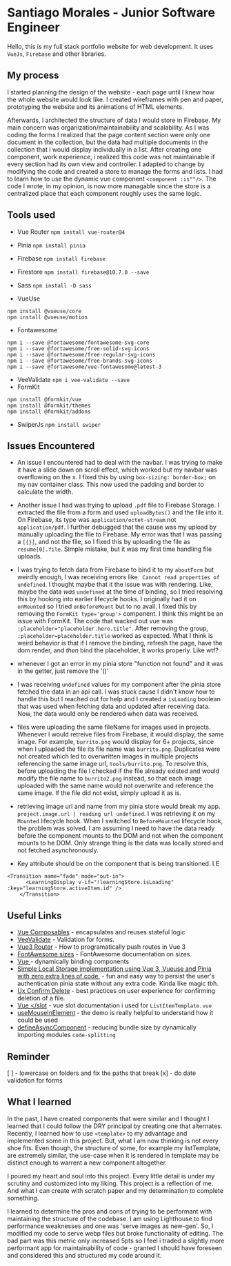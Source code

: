 # Santiago Morales - Junior Software Engineer

Hello, this is my full stack portfolio website for web development. It uses `VueJs`, `Firebase` and other libraries.

## My process

I started planning the design of the website - each page until I knew how the whole website would look like. I created wireframes with pen and paper, prototyping the website and its animations of HTML elements.

Afterwards, I architected the structure of data I would store in Firebase. My main concern was organization/maintainability and scalability. As I was coding the forms I realized that the page content section were only one document in the collection, but the data had multiple documents in the collection that I would display individually in a list. After creating one component, work experience, i realized this code was not maintainable if every section had its own view and controller. I adapted to change by modifying the code and created a store to manage the forms and lists. I had to learn how to use the dynamic vue component `<component :is""/>`. The code I wrote, in my opinion, is now more managable since the store is a centralized place that each component roughly uses the same logic.

## Tools used

- Vue Router `npm install vue-router@4`
- Pinia `npm install pinia`
- Firebase `npm install firebase`
- Firestore `npm install firebase@10.7.0 --save`
- Sass `npm install -D sass`

- VueUse

```shell
npm install @vueuse/core
npm install @vueuse/motion
```

- Fontawesome

```shell
npm i --save @fortawesome/fontawesome-svg-core
npm i --save @fortawesome/free-solid-svg-icons
npm i --save @fortawesome/free-regular-svg-icons
npm i --save @fortawesome/free-brands-svg-icons
npm i --save @fortawesome/vue-fontawesome@latest-3
```

- VeeValidate `npm i vee-validate --save`
- FormKit

```shell
npm install @formkit/vue
npm install @formkit/themes
npm install @formkit/addons
```

- SwiperJs `npm install swiper`

## Issues Encountered

- An issue I encountered had to deal with the navbar. I was trying to make it have a slide down on scroll effect, which worked but my navbar was overflowing on the x. I fixed this by using `box-sizing: border-box;` on my nav container class. This now used the padding and border to calculate the width.

- Another issue I had was trying to upload `.pdf` file to Firebase Storage. I extracted the file from a form and used `uploadBytes()` and the file into it. On Firebase, its type was `application/octet-stream` not `application/pdf`. I further debugged that the cause was my upload by manually uploading the file to Firebase. My error was that I was passing a `[{}]`, and not the file, so I fixed this by uploading the file as `resume[0].file`. Simple mistake, but it was my first time handling file uploads.

- I was trying to fetch data from Firebase to bind it to my `aboutForm` but weirdly enough, I was receiving errors like ` Cannot read properties of undefined`. I thought maybe that it the issue was with rendering. Like, maybe the data _was_ `undefined` at the time of binding, so I tried resolving this by hooking into earlier lifecycle hooks. I originally had it on `onMounted` so I tried `onBeforeMount` but to no avail. I fixed this by removing the `FormKit type='group'>` component. I think this might be an issue with FormKit. The code that wacked out vue was ` :placeholder="placeholder.hero.title"`. After removing the group, `:placeholder=placeholder.title` worked as expected. What I think is weird behavior is that if I remove the binding, refresh the page, have the dom render, and _then_ bind the placeholder, it works properly. Like wtf?

- whenever I got an error in my pinia store "function not found" and it was in the getter, just remove the '()'

- I was receiving `undefined` values for my component after the pinia store fetched the data in an api call. I was stuck cause I didn't know how to handle this but I reached out for help and I created a `isLoading` boolean that was used when fetching data and updated after receiving data. Now, the data would only be rendered when data was received.

- files were uploading the same fileName for images used in projects. Whenever I would retreive files from Firebase, it would display, the same image. For example, `burrito.png` would display for 6+ projects, since when I uploaded the file its file name was `burrito.png`. Duplicates were not created which led to overwritten images in multiple projects referencing the same image url, `tools/burrito.png`. To resolve this, before uploading the file I checked if the file already existed and would modify the file name to `burrito2.png` instead, so that each image uploaded with the same name would not overwrite and reference the same image. If the file did not exist, simply upload it as is.

- retrieving image url and name from my pinia store would break my app. `project.image.url | reading url undefined`. I was retrieving it on my `Mounted` lifecycle hook. When I switched to `BeforeMounted` lifecycle hook, the problem was solved. I am assuming I need to have the data ready before the component mounts to the DOM and not when the component mounts to he DOM. Only strange thing is the data was locally stored and not fetched asynchronously.

- Key attribute should be on the component that is being transitioned. I.E

```vue
<Transition name="fade" mode="out-in">
      <LearningDisplay v-if="!learningStore.isLoading" :key="learningStore.activeItem.id" />
    </Transition>
```

## Useful Links

- [Vue Composables](https://vuejs.org/guide/reusability/composables) - encapsulates and reuses stateful logic
- [VeeValidate](https://vee-validate.logaretm.com/v4/guide/overview/) - Validation for forms.
- [Vue3 Router](https://router.vuejs.org/api/#useRouter) - How to programatically push routes in Vue 3
- [FontAwesome sizes](https://fontawesome.com/docs/web/style/size) - FontAwesome documentation on sizes.
- [Vue <Component/>](https://vuejs.org/api/built-in-special-elements.html#component) - dynamically binding components
- [Simple Local Storage implementation using Vue 3, Vueuse and Pinia with zero extra lines of code.](https://stephanlangeveld.medium.com/simple-local-storage-implementation-using-vue-3-vueuse-and-pinia-with-zero-extra-lines-of-code-cb9ed2cce42a) - fun and easy way to persist the user's authentication pinia state without any extra code. Kinda like magic tbh.
- [Ux Confirm Delete](https://medium.com/@joaopegb/ux-writing-an-effective-cancel-dialog-confirmation-on-web-539b73a39929) - best practices on user experience for confirming deletion of a file.
- [Vue <slot></slot](https://vuejs.org/guide/components/slots.html) - vue slot documentation i used for `ListItemTemplate.vue`
- [useMouseInElement](https://vueuse.org/core/useMouseInElement/#usemouseinelement) - the demo is really helpful to understand how it could be used
- [defineAsyncComponent](https://vuejs.org/guide/components/async) - reducing bundle size by dynamically importing modules `code-splitting`

## Reminder

[ ] - lowercase on folders and fix the paths that break
[x] - do date validation for forms

## What I learned

In the past, I have created components that were similar and I thought I learned that I could follow the DRY principal by creating one that alternates. Recently, I learned how to use `<template>` to my advantage and implemented some in this project. But, what I am now thinking is not every shoe fits. Even though, the structure of some, for example my listTemplate, are extremely similar, the use-case when it is rendered in template may be distinct enough to warrent a new component altogether.

I poured my heart and soul into this project. Every little detail is under my scrutiny and customized into my liking. This project is a reflection of me. And what I can create with scratch paper and my determination to complete something.

I learned to determine the pros and cons of trying to be performant with maintaining the structure of the codebase. I am using Lighthouse to find performance weaknesses and one was 'serve images as new-gen'. So, I modified my code to serve webp files but broke functionality of editing. The bad part was this metric only increased 5pts so I feel i traded a slightly more performant app for maintainability of code - granted I should have foreseen and considered this and structured my code around it.
